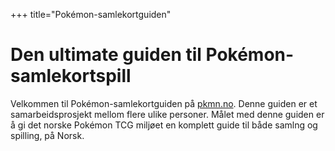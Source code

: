 +++
title="Pokémon-samlekortguiden"

# Den ultimate guiden til Pokémon-samlekortspill

Velkommen til Pokémon-samlekortguiden på [pkmn.no](https://pkmn.no). Denne guiden er et samarbeidsprosjekt mellom flere ulike personer.
Målet med denne guiden er å gi det norske Pokémon TCG miljøet en komplett guide til både samlng og spilling, på Norsk.
